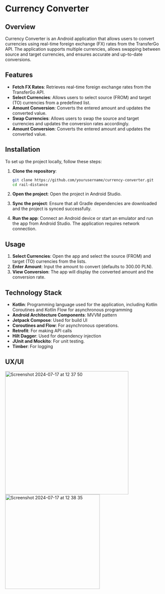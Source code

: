 # Currency Converter

## Overview

Currency Converter is an Android application that allows users to convert currencies using real-time foreign exchange (FX) rates from the TransferGo API. The application supports multiple currencies, allows swapping between source and target currencies, and ensures accurate and up-to-date conversions.

## Features

- **Fetch FX Rates**: Retrieves real-time foreign exchange rates from the TransferGo API.
- **Select Currencies**: Allows users to select source (FROM) and target (TO) currencies from a predefined list.
- **Amount Conversion**: Converts the entered amount and updates the converted value.
- **Swap Currencies**: Allows users to swap the source and target currencies and updates the conversion rates accordingly.
- **Amount Conversion**: Converts the entered amount and updates the converted value.

## Installation

To set up the project locally, follow these steps:

1. **Clone the repository**:
    ```bash
    git clone https://github.com/yourusername/currency-converter.git
    cd rail-distance
    ```

2. **Open the project**: Open the project in Android Studio.

3. **Sync the project**: Ensure that all Gradle dependencies are downloaded and the project is synced successfully.

4. **Run the app**: Connect an Android device or start an emulator and run the app from Android Studio. The application requires network connection.

## Usage

1. **Select Currencies**: Open the app and select the source (FROM) and target (TO) currencies from the lists.
2. **Enter Amount**: Input the amount to convert (defaults to 300.00 PLN).
3. **View Conversion**: The app will display the converted amount and the conversion rate.

## Technology Stack

- **Kotlin**: Programming language used for the application, including Kotlin Coroutines and Kotlin Flow for asynchronous programming
- **Android Architecture Components**: MVVM pattern
- **Jetpack Compose**: Used for build UI
- **Coroutines and Flow**: For asynchronous operations.
- **Retrofit**: For making API calls
- **Hilt Dagger**: Used for dependency injection
- **JUnit and Mockito**: For unit testing.
- **Timber**: For logging

## UX/UI

<img width="400" alt="Screenshot 2024-07-17 at 12 37 50" src="https://github.com/user-attachments/assets/898028ed-cf0e-4d93-b4d2-2cbc7f2b2487">
<img width="307" alt="Screenshot 2024-07-17 at 12 38 35" src="https://github.com/user-attachments/assets/94828de4-1fb9-4573-ae7b-f4c12669a59f">
